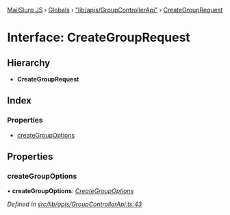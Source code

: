 [MailSlurp JS](../README.md) › [Globals](../globals.md) › ["lib/apis/GroupControllerApi"](../modules/_lib_apis_groupcontrollerapi_.md) › [CreateGroupRequest](_lib_apis_groupcontrollerapi_.creategrouprequest.md)

# Interface: CreateGroupRequest

## Hierarchy

* **CreateGroupRequest**

## Index

### Properties

* [createGroupOptions](_lib_apis_groupcontrollerapi_.creategrouprequest.md#creategroupoptions)

## Properties

###  createGroupOptions

• **createGroupOptions**: *[CreateGroupOptions](_lib_models_creategroupoptions_.creategroupoptions.md)*

*Defined in [src/lib/apis/GroupControllerApi.ts:43](https://github.com/mailslurp/mailslurp-client-ts-js/blob/fc9510a/src/lib/apis/GroupControllerApi.ts#L43)*
